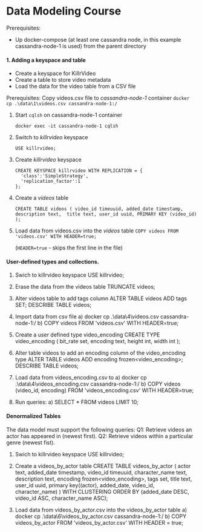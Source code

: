 # Data Modeling Course

Prerequisites:
  * Up docker-compose (at least one cassandra node, in this example cassandra-node-1 is used) from the parent directory


#### 1. Adding a keyspace and table
  * Create a keyspace for KillrVideo
  * Create a table to store video metadata
  * Load the data for the video table from a CSV file

Prerequisites:
Copy videos.csv file to *cassandra-node-1* container ```docker cp .\data\1\videos.csv cassandra-node-1:/```

1. Start `cqlsh` on cassandra-node-1 container 

	```docker exec -it cassandra-node-1 cqlsh```

2. Switch to *killrvideo* keyspace

	`USE killrvideo;`

3. Create *killrvideo* keyspace 

	```
	CREATE KEYSPACE killrvideo WITH REPLICATION = {
	  'class':'SimpleStrategy',
	  'replication_factor':1
	};
	```


4. Create a *videos* table

	`CREATE TABLE videos (
		video_id timeuuid,
		added_date timestamp,
		description text, 
		title text,
		user_id uuid,
		PRIMARY KEY (video_id)
	);`

4. Load data from videos.csv into the *videos* table
	`COPY videos FROM 'videos.csv' WITH HEADER=true;`

	(`HEADER=true` - skips the first line in the file)

#### User-defined types and collections.
1. Swich to killrvideo keyspace
USE killrvideo; 

2. Erase the data from the videos table
TRUNCATE videos;

3. Alter videos table to add tags column 
ALTER TABLE videos ADD tags SET<text>;
DESCRIBE TABLE videos;

4. Import data from csv file
a) docker cp .\data\4\videos.csv cassandra-node-1:/
b) COPY videos FROM 'videos.csv' WITH HEADER=true;

5. Create a user defined type video_encoding
CREATE TYPE video_encoding (
	bit_rate set<text>,
	encoding text,
	height int,
	width int
);

6. Alter table videos to add an encoding column of the video_encoding type
ALTER TABLE videos ADD encoding frozen<video_encoding>;
DESCRIBE TABLE videos;

7. Load data from videos_encoding.csv to
a) docker cp .\data\4\videos_encoding.csv cassandra-node-1:/
b) COPY videos (video_id, encoding) FROM 'videos_encoding.csv' WITH HEADER=true;

8. Run queries:
a) SELECT * FROM videos LIMIT 10;

#### Denormalized Tables
The data model must support the following queries:
Q1: Retrieve videos an actor has appeared in (newest first).
Q2: Retrieve videos within a particular genre (newest fist).

1. Swich to killrvideo keyspace
USE killrvideo;

2. Create a videos_by_actor table
CREATE TABLE videos_by_actor (
	actor text,
	added_date timestamp,
	video_id timeuuid,
	character_name text,
	description text,
	encoding frozen<video_encoding>,
	tags set<text>,
	title text,
	user_id uuid,
	primary key((actor), added_date, video_id, character_name)
) WITH CLUSTERING ORDER BY (added_date DESC, video_id ASC, character_name ASC);

3. Load data from videos_by_actor.csv into the videos_by_actor table
a) docker cp .\data\6\videos_by_actor.csv cassandra-node-1:/
b) COPY videos_by_actor FROM 'videos_by_actor.csv' WITH HEADER = true;
